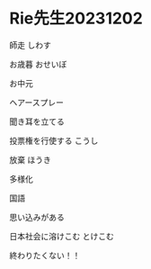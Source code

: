 # Rie先生20231202

師走 しわす

お歳暮 おせいぼ

お中元

ヘアースプレー

聞き耳を立てる

投票権を行使する こうし

放棄 ほうき

多様化

国語

思い込みがある

日本社会に溶けこむ とけこむ

終わりたくない！！
